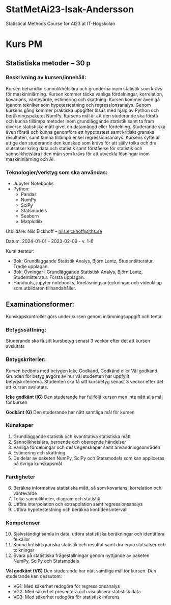 # StatMetAi23-Isak-Andersson
Statistical Methods Course for AI23 at IT-Högskolan

# Kurs PM
## Statistiska metoder – 30 p

### Beskrivning av kursen/innehåll:

Kursen behandlar sannolikhetslära och grunderna inom statistik som krävs för maskininlärning. Kursen kommer täcka vanliga fördelningar, korrelation, kovarians, väntevärde, estimering och skattning. Kursen kommer även gå igenom tekniker som hypotestestning och regressionsanalys. Genom kursens gång kommer praktiska uppgifter lösas med hjälp av Python och beräkningspaketet NumPy. Kursens mål är att den studerande ska förstå och kunna tillämpa metoder inom grundläggande statistik samt ta fram diverse statistiska mått givet en datamängd eller fördelning. Studerande ska även förstå och kunna genomföra ett hypotestest samt kritiskt granska resultaten, samt kunna tillämpa enkel regressionsanalys. Kursens syfte är att ge den studerande den kunskap som krävs för att själv tolka och dra slutsatser kring data och statistik samt förståelse för statistik och sannolikhetslära i den mån som krävs för att utveckla lösningar inom maskininlärning och AI.

### Teknologier/verktyg som ska användas:
- Jupyter Notebooks
- Python:
    - Pandas
    - NumPy
    - SciPy
    - Statsmodels
    - Seaborn
    - Matplotlib

Utbildare:
Nils Eickhoff – nils.eickhoff@iths.se

Datum:
2024-01-01 – 2023-02-09 - v. 1-6

Kurslitteratur:
- Bok: Grundläggande Statistik Analys, Björn Lantz, Studentlitteratur. Tredje upplagan.
- Bok: Övningar i Grundläggande Statistisk Analys, Björn Lantz, Studentlitteratur. Första upplagan.
- Handouts, jupyter notebooks, föreläsningsanteckningar och videoklipp som utbildaren
tillhandahåller.

## Examinationsformer:

Kunskapskontroller görs under kursen genom inlämningsuppgift och tenta.

### Betygssättning:

Studerande ska få sitt kursbetyg senast 3 veckor efter det att kursen avslutats

### Betygskriterier:
Kursen bedöms med betygen Icke Godkänd, Godkänd eller Väl godkänd. Grunden för betyg avgörs
av hur väl studenten har uppfyllt betygskriterierna.
Studenten ska få sitt kursbetyg senast 3 veckor efter det att kursen avslutats.

**Icke godkänt (IG)**
Den studerande har fullföljt kursen men inte nått alla mål för kursen

**Godkänt (G)**
Den studerande har nått samtliga mål för kursen

### Kunskaper
1. Grundläggande statistik och kvantitativa statistiska mått
2. Sannolikhetslära, beroende och oberoende händelser
3. Vanliga fördelningar och dess egenskaper samt användningsområden
4. Estimering och skattning
5. De delar av paketen NumPy, SciPy och Statsmodels som kan appliceras på övriga kunskapsmål

### Färdigheter
6. Beräkna informativa statistiska mått, så som kovarians, korrelation och väntevärde
7. Tolka sannolikheter, diagram och statistik
8. Utföra interpolation och extrapolation samt regressionsanalys
9. Utföra hypotestestning och beräkna konfidensintervall

### Kompetenser
10. Självständigt samla in data, utföra statistiska beräkningar och identifiera felkällor
11. Kunna kritiskt granska statistik och resultat samt dra egna slutsatser och tolkningar
12. Svara på statistiska frågeställningar genom nyttjande av paketen NumPy, SciPy och Statsmodels

**Väl godkänt (VG)**
Den studerande har nått samtliga mål för kursen. Den studerande kan dessutom:
- VG1: Med säkerhet redogöra för regressionsanalys
- VG2: Med säkerhet presentera och visualisera statistisk data
- VG3: Med säkerhet redogöra för statistisk inferens